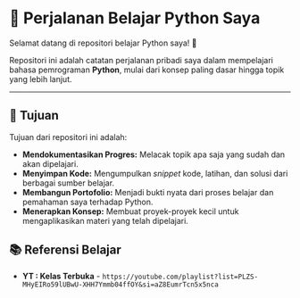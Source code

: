 # 🚀 Perjalanan Belajar Python Saya

Selamat datang di repositori belajar Python saya! 👋

Repositori ini adalah catatan perjalanan pribadi saya dalam mempelajari bahasa pemrograman **Python**, mulai dari konsep paling dasar hingga topik yang lebih lanjut.

---

## 🎯 Tujuan

Tujuan dari repositori ini adalah:

* **Mendokumentasikan Progres:** Melacak topik apa saja yang sudah dan akan dipelajari.
* **Menyimpan Kode:** Mengumpulkan *snippet* kode, latihan, dan solusi dari berbagai sumber belajar.
* **Membangun Portofolio:** Menjadi bukti nyata dari proses belajar dan pemahaman saya terhadap Python.
* **Menerapkan Konsep:** Membuat proyek-proyek kecil untuk mengaplikasikan materi yang telah dipelajari.

## 📚 Referensi Belajar
* **YT : Kelas Terbuka** - `https://youtube.com/playlist?list=PLZS-MHyEIRo59lUBwU-XHH7Ymmb04ffOY&si=aZ8EumrTcn5x5nca`
